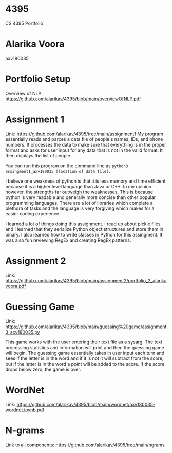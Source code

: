 # 4395
CS 4395 Portfolio

# Alarika Voora 
axv180035

# Portfolio Setup 
Overview of NLP: https://github.com/alarikav/4395/blob/main/overviewOfNLP.pdf

# Assignment 1 
Link: https://github.com/alarikav/4395/tree/main/assignment1
My program essentially reads and parces a data file of people's names, IDs, and phone numbers. It processes the data to make sure that everything is in the proper format and asks for user input for any data that is not in the valid format. It then displays the list of people. 

You can run this program on the command line as `python3 assingment1_axv180035 [location of data file]`.

I believe one weakness of python is that it is less memory and time efficient because it is a higher level language than Java or C++. In my opinion however, the strengths far outweigh the weaknesses. This is because python is very readable and generally more concise than other popular programming languages. There are a lot of libraries which complete a plethora of tasks and the language is very forgiving which makes for a easier coding experience. 

I learned a lot of things doing this assignment. I read up about pickle files and I learned that they serialize Python object structures and store them in binary. I also learned how to write classes in Python for this assingment. It was also fun reviewing RegEx and creating RegEx patterns.  

# Assignment 2
Link: https://github.com/alarikav/4395/blob/main/assignment2/portfolio_2_alarikavoora.pdf

# Guessing Game 
Link: https://github.com/alarikav/4395/blob/main/guessing%20game/assignment3_axv180035.py

This game works with the user entering their text file as a sysarg. The text processing statistics and information will print and then the guessing game will begin. The guessing game essentially takes in user input each turn and sees if the letter is in the word and if it is not it will subtract from the score, but if the letter is in the word a point will be added to the score. If the score drops below zero, the game is over. 

# WordNet 
Link: https://github.com/alarikav/4395/blob/main/wordnet/axv180035-wordnet.ipynb.pdf

# N-grams 
Link to all components: https://github.com/alarikav/4395/tree/main/ngrams
